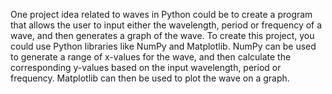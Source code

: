 
One project idea related to waves in Python could be to create a program that allows the user to input either the wavelength, period or frequency of a wave, and then generates a graph of the wave.
To create this project, you could use Python libraries like NumPy and Matplotlib. NumPy can be used to generate a range of x-values for the wave, and then calculate the corresponding y-values based on the input wavelength, period or frequency. Matplotlib can then be used to plot the wave on a graph.
